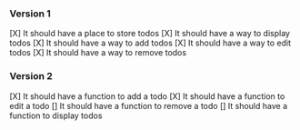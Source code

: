 ### Version 1
[X] It should have a place to store todos
[X] It should have a way to display todos
[X] It should have a way to add todos
[X] It should have a way to edit todos
[X] It should have a way to remove todos

### Version 2
[X] It should have a function to add a todo
[X] It should have a function to edit a todo
[] It should have a function to remove a todo
[] It should have a function to display todos